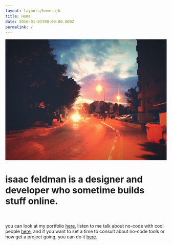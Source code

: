 ```yaml
---
layout: layouts/home.njk
title: Home
date: 2016-01-01T00:00:00.000Z
permalink: /
---
```




![image from my street](../static/img/street.jpg "my morning street view")  

# isaac feldman is a designer and developer who sometime builds stuff online.  <br /><br />

you can look at my portfolio [here](https://www.behance.net/isaaacme "my behance profile"), listen to me talk about no-code with cool people [here](https://open.spotify.com/show/1wdQScOURAKYvg2EViYo0h0 "the webmachines podcast"), and if you want to set a time to consult about no-code tools or how get a project going, you can do it [here](https://tidycal.com/webmachines/consulting-no-code-call "my calendar").
<br /><br />


